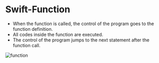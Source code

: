 # Swift-Function

- When the function is called, the control of the program goes to the function definition.
- All codes inside the function are executed.
- The control of the program jumps to the next statement after the function call.

![function](https://user-images.githubusercontent.com/25971882/210952716-9e33da8a-ee9e-47ea-b267-bca289b01d9e.png)
